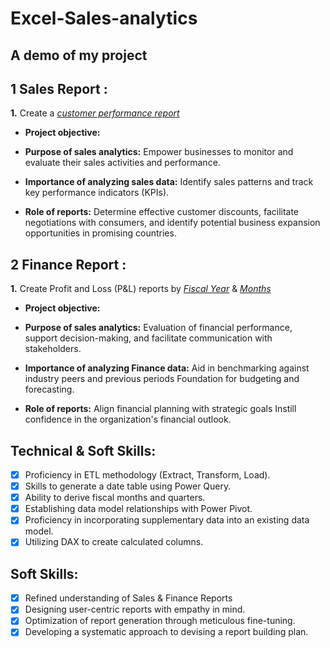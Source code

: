 # Excel-Sales-analytics

## A demo of my project

## 1 Sales Report :

**1.** Create a _[customer performance report](https://github.com/Mayur-3470/Excel-Sales_Analysis/blob/main/Customer%20Performance%20Report.pdf)_ 

- **Project objective:** 

- **Purpose of sales analytics:** Empower businesses to monitor and evaluate their sales activities and performance.

- **Importance of analyzing sales data:** Identify sales patterns and track key performance indicators (KPIs).

- **Role of reports:** Determine effective customer discounts, facilitate negotiations with consumers, and identify potential business expansion opportunities in promising countries.

## 2 Finance Report :

 **1.** Create Profit and Loss (P&L) reports by _[Fiscal Year](https://github.com/Mayur-3470/Excel-Sales_Analysis/blob/main/P%26L%20Statement%20by%20Fiscal%20Year.pdf)_ & _[Months](https://github.com/Mayur-3470/Excel-Sales_Analysis/blob/main/P%26L%20Statement%20by%20Months.pdf)_ 

- **Project objective:**

-  **Purpose of sales analytics:** Evaluation of financial performance, support decision-making, and facilitate communication with stakeholders.

- **Importance of analyzing Finance data:** Aid in benchmarking against industry peers and previous periods Foundation for budgeting and forecasting.

- **Role of reports:** Align financial planning with strategic goals Instill confidence in the organization's financial outlook.


## Technical & Soft Skills:
- [x]	Proficiency in ETL methodology (Extract, Transform, Load).
- [x]	Skills to generate a date table using Power Query.
- [x]	Ability to derive fiscal months and quarters.
- [x]	Establishing data model relationships with Power Pivot.
- [x]	Proficiency in incorporating supplementary data into an existing data model.
- [x]	Utilizing DAX to create calculated columns.

## Soft Skills:
- [x]	Refined understanding of Sales & Finance Reports
- [x]	Designing user-centric reports with empathy in mind.
- [x]	Optimization of report generation through meticulous fine-tuning.
- [x]	Developing a systematic approach to devising a report building plan.
